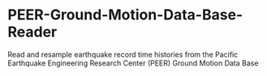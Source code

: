 # PEER-Ground-Motion-Data-Base-Reader
Read and resample earthquake record time histories from the Pacific Earthquake Engineering Research Center (PEER) Ground Motion Data Base
